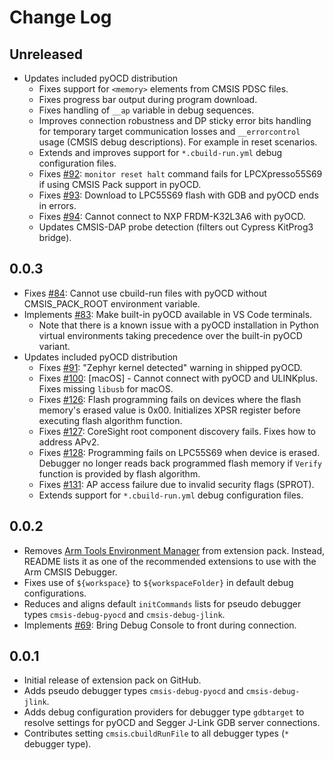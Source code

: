 # Change Log

## Unreleased
- Updates included pyOCD distribution
  - Fixes support for `<memory>` elements from CMSIS PDSC files.
  - Fixes progress bar output during program download.
  - Fixes handling of `__ap` variable in debug sequences.
  - Improves connection robustness and DP sticky error bits handling for temporary target communication losses and `__errorcontrol` usage (CMSIS debug descriptions). For example in reset scenarios.
  - Extends and improves support for `*.cbuild-run.yml` debug configuration files.
  - Fixes [#92](https://github.com/Open-CMSIS-Pack/vscode-cmsis-debugger/issues/92): `monitor reset halt` command fails for LPCXpresso55S69 if using CMSIS Pack support in pyOCD.
  - Fixes [#93](https://github.com/Open-CMSIS-Pack/vscode-cmsis-debugger/issues/93): Download to LPC55S69 flash with GDB and pyOCD ends in errors.
  - Fixes [#94](https://github.com/Open-CMSIS-Pack/vscode-cmsis-debugger/issues/94): Cannot connect to NXP FRDM-K32L3A6 with pyOCD.
  - Updates CMSIS-DAP probe detection (filters out Cypress KitProg3 bridge).
## 0.0.3
- Fixes [#84](https://github.com/Open-CMSIS-Pack/vscode-cmsis-debugger/issues/84): Cannot use cbuild-run files with pyOCD without CMSIS_PACK_ROOT environment variable.
- Implements [#83](https://github.com/Open-CMSIS-Pack/vscode-cmsis-debugger/issues/83): Make built-in pyOCD available in VS Code terminals.
  - Note that there is a known issue with a pyOCD installation in Python virtual environments taking precedence over the built-in pyOCD variant.
- Updates included pyOCD distribution
  - Fixes [#91](https://github.com/Open-CMSIS-Pack/vscode-cmsis-debugger/issues/91): "Zephyr kernel detected" warning in shipped pyOCD.
  - Fixes [#100](https://github.com/Open-CMSIS-Pack/vscode-cmsis-debugger/issues/100): [macOS] - Cannot connect with pyOCD and ULINKplus. Fixes missing `libusb` for macOS.
  - Fixes [#126](https://github.com/Open-CMSIS-Pack/vscode-cmsis-debugger/issues/126): Flash programming fails on devices where the flash memory's erased value is 0x00. Initializes XPSR register before executing flash algorithm function.
  - Fixes [#127](https://github.com/Open-CMSIS-Pack/vscode-cmsis-debugger/issues/127): CoreSight root component discovery fails. Fixes how to address APv2.
  - Fixes [#128](https://github.com/Open-CMSIS-Pack/vscode-cmsis-debugger/issues/128): Programming fails on LPC55S69 when device is erased. Debugger no longer reads back programmed flash memory if `Verify` function is provided by flash algorithm.
  - Fixes [#131](https://github.com/Open-CMSIS-Pack/vscode-cmsis-debugger/issues/131): AP access failure due to invalid security flags (SPROT).
  - Extends support for `*.cbuild-run.yml` debug configuration files.

## 0.0.2
- Removes [Arm Tools Environment Manager](https://marketplace.visualstudio.com/items?itemName=Arm.environment-manager) from extension pack. Instead, README lists it as one of the recommended extensions to use with the Arm CMSIS Debugger.
- Fixes use of `${workspace}` to `${workspaceFolder}` in default debug configurations.
- Reduces and aligns default `initCommands` lists for pseudo debugger types `cmsis-debug-pyocd` and `cmsis-debug-jlink`.
- Implements [#69](https://github.com/Open-CMSIS-Pack/vscode-cmsis-debugger/issues/69): Bring Debug Console to front during connection.

## 0.0.1
- Initial release of extension pack on GitHub.
- Adds pseudo debugger types `cmsis-debug-pyocd` and `cmsis-debug-jlink`.
- Adds debug configuration providers for debugger type `gdbtarget` to resolve settings for pyOCD and Segger J-Link GDB server connections.
- Contributes setting `cmsis`.`cbuildRunFile` to all debugger types (`*` debugger type).
